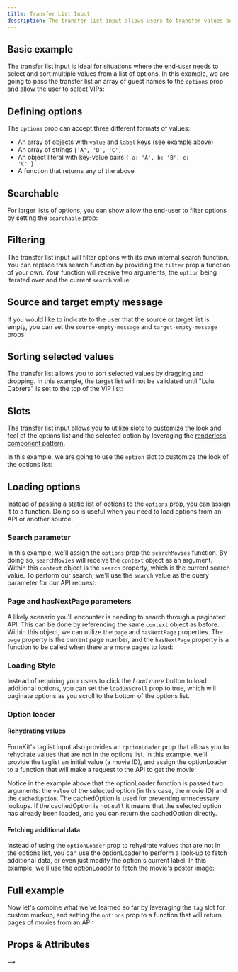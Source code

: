 ```yaml
---
title: Transfer List Input
description: The transfer list input allows users to transfer values between two lists. It is useful for situations where you need to select multiple values from a large list of options.
---
```


<InputPageHero title="Transfer List"></InputPageHero>

<page-toc></page-toc>

<ProInstallSnippet></ProInstallSnippet>

## Basic example

The transfer list input is ideal for situations where the end-user needs to select and sort multiple values from a list of options. In this example, we are going to pass the transfer list an array of guest names to the `options` prop and allow the user to select VIPs:

<example
name="Transfer List"
:min-height="550"
file="/\_content/examples/transfer-list/transfer-list-basic-example.vue"></example>

## Defining options

The `options` prop can accept three different formats of values:

- An array of objects with `value` and `label` keys (see example above)
- An array of strings <code>['A', 'B', 'C']</code>
- An object literal with key-value pairs <code>{ a: 'A', b: 'B', c: 'C' }</code>
- A function that returns any of the above

## Searchable

For larger lists of options, you can show allow the end-user to filter options by setting the `searchable` prop:

<example
name="Transfer List"
:min-height="550"
file="/\_content/examples/transfer-list/transfer-list-searchable.vue"></example>

## Filtering

The transfer list input will filter options with its own internal search function. You can replace this search function by providing the `filter` prop a function of your own. Your function will receive two arguments, the `option` being iterated over and the current `search` value:

<example
name="Taglist"
:min-height="550"
file="/_content/examples/transfer-list/transfer-list-filter.vue"></example>

## Source and target empty message

If you would like to indicate to the user that the source or target list is empty, you can set the `source-empty-message` and `target-empty-message` props:

<example
name="Taglist"
:min-height="550"
file="/_content/examples/transfer-list/transfer-list-empty-message.vue"></example>

## Sorting selected values

The transfer list allows you to sort selected values by dragging and dropping. In this example, the target list will not be validated until "Lulu Cabrera" is set to the top of the VIP list:

<example
name="Transfer List"
:min-height="550"
file="/_content/examples/transfer-list/transfer-list-sorting-selected-values.vue"></example>

## Slots

The transfer list input allows you to utilize slots to customize the look and feel of the options list and the selected option by leveraging the [renderless component pattern](https://adamwathan.me/renderless-components-in-vuejs/).

In this example, we are going to use the `option` slot to customize the look of the options list:

<example
name="Transfer List"
:min-height="550"
file="/\_content/examples/taglist/taglist-slots.vue"></example>

>

## Loading options

Instead of passing a static list of options to the `options` prop, you can assign it to a function. Doing so is useful when you need to load options from an API or another source.

### Search parameter

In this example, we'll assign the `options` prop the `searchMovies` function. By doing so, `searchMovies` will receive the `context` object as an argument. Within this `context` object is the `search` property, which is the current search value. To perform our search, we'll use the `search` value as the query parameter for our API request:

<example
name="Taglist"
:min-height="550"
file="/_content/examples/taglist/taglist-single-request.vue"></example>

### Page and hasNextPage parameters

A likely scenario you'll encounter is needing to search through a paginated API. This can be done by referencing the same `context` object as before. Within this object, we can utilize the `page` and `hasNextPage` properties. The `page` property is the current page number, and the `hasNextPage` property is a function to be called when there are more pages to load:

<example
name="Taglist"
:min-height="550"
file="/_content/examples/taglist/taglist-pagination.vue"></example>

### Loading Style

Instead of requiring your users to click the <i>Load more</i> button to load additional options, you can set the `loadOnScroll` prop to true, which will paginate options as you scroll to the bottom of the options list.

### Option loader

#### Rehydrating values

FormKit's taglist input also provides an `optionLoader` prop that allows you to rehydrate values that are not in the options list. In this example, we'll provide the taglist an initial value (a movie ID), and assign the optionLoader to a function that will make a request to the API to get the movie:

<example
name="Taglist"
:min-height="550"
file="/_content/examples/taglist/taglist-pagination-option-loader.vue"></example>

Notice in the example above that the optionLoader function is passed two arguments: the `value` of the selected option (in this case, the movie ID) and the `cachedOption`. The cachedOption is used for preventing unnecessary lookups. If the cachedOption is not `null` it means that the selected option has already been loaded, and you can return the cachedOption directly.

#### Fetching additional data

Instead of using the `optionLoader` prop to rehydrate values that are not in the options list, you can use the optionLoader to perform a look-up to fetch additional data, or even just modify the option's current label. In this example, we'll use the optionLoader to fetch the movie's poster image:

<example
name="Taglist"
:min-height="550"
file="/_content/examples/taglist/taglist-option-loader-additional-data.vue"></example>

## Full example

Now let's combine what we've learned so far by leveraging the `tag` slot for custom markup, and setting the `options` prop to a function that will return pages of movies from an API:

<example
name="Taglist"
:min-height="550"
file="/_content/examples/taglist/taglist-full.vue"></example>

## Props & Attributes

<reference-table input="taglist" :data="[
  {
    prop: 'debounce',
    type: 'number',
    default: '200',
    description: 'Number of milliseconds to debounce calls to an options function.'
  },
  {
    prop: 'options',
    type: 'any',
    default: '[]',
    description: 'The list of options the user can select from.'
  },
  {
    prop: 'load-on-scroll',
    type: 'boolean',
    default: 'false',
    description: 'When set to `true`, the dropdown will try loading more options based on the end-user`s scroll position'
  },
  {
    prop: 'open-on-click',
    type: 'boolean',
    default: 'false',
    description: 'The autocomplete is expanded upon focus of the input, as opposed to waiting to expand until a search value is entered.'
  },
  {
    prop: 'filter',
    type: 'function',
    default: 'null',
    description: 'Used to apply your own custom filter function for static options.'
  },
  {
    prop: 'option-loader',
    type: 'function',
    default: 'null',
    description: 'Used for hydrating initial value, or performing an additional request to load more information of a selected option.'
  },
  {
    prop: 'allow-new-values',
    type: 'boolean',
    default: 'false', description: 'Allows end-user to enter a new value that does not exist within the options list.'
  },
  {
    prop: 'disable-drag-and-drop',
    type: 'boolean',
    default: 'true', description: 'Disabled end-user from sorting tags by dragging and dropping.'
  },
  {
    prop: 'empty-message',
    type: 'string',
    default: 'undefined',
    description: 'Renders a message when there are no options to display.'
  },
  {
    prop: 'max',
    type: 'number',
    default: 'undefined',
    description: 'Limits the number of options that can be selected.'
  },
  {
    prop: 'close-on-select',
    type: 'boolean',
    default: 'true',
    description: 'Closes the listbox when an option is selected.'
  }
]">
</reference-table>

<reference-table type="sectionKeys" primary="section-key" :data="[
  {
    'section-key': 'selector',
    description: 'The selector section is a button element that opens the dropdown options list.'
  },
  {
    'section-key': 'selections',
    description: 'Contains individual selection sections.'
  },
  {
    'section-key': 'selection',
    description: 'Contains the selected option.'
  },
  {
    'section-key': 'listitem',
    description: 'A list item element that contains the option section.'
  },
  {
    'section-key': 'option',
    description: 'A div that contains the option content.'
  },
  {
    'section-key': 'listbox',
    description: 'The listbox section is a ul element that contains the options list.'
  },
  {
    'section-key': 'dropdownWrapper',
    description: 'Wraps the listbox section. A div that handles scrolling the listbox.'
  },
  {
    'section-key': 'optionLoading',
    description: 'A span element that is conditionally rendered within the selected option when loading is occurring.'
  },
  {
    'section-key': 'loaderIcon',
    description: 'An element for outputting an icon in the selector element when loading is occurring.'
  },
  {
    'section-key': 'selectIcon',
    description: 'An element for outputting an icon in the selector element when the dropdown is closed.'
  },
  {
    'section-key': 'loadMore',
    description: 'A list item element that is conditionally rendered at the bottom of the options list when there are more pages to load.'
  },
  {
    'section-key': 'loadMoreInner',
    description: 'A span element that acts as a wrapper for the loaderIcon within the loadMore section.'
  },
  {
    'section-key': 'removeSelection',
    description: 'A button element used for removing a specific selection.'
  },
  {
    'section-key': 'closeIcon',
    description: 'An element for outputting an icon within the removeSelection button.'
  },
  {
    'section-key': 'listboxButton',
    description: 'A button element that is used to open the dropdown.'
  },
  {
    'section-key': 'emptyMessage',
    description: 'A list item element that is conditionally rendered when there are no options to display.'
  },
  {
    'section-key': 'emptyMessageInner',
    description: 'A span element that acts as a wrapper for the emptyMessage section.'
  }
]">
</reference-table>-->
